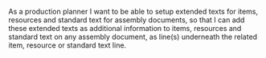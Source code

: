 As a production planner I want to be able to setup extended texts for items, resources and standard text for assembly documents, so that I can add these extended texts as additional information to items, resources and standard text on any assembly document, as line(s) underneath the related item, resource or standard text line.